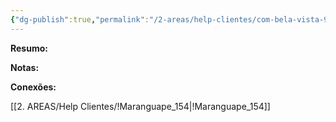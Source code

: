 ```yaml
---
{"dg-publish":true,"permalink":"/2-areas/help-clientes/com-bela-vista-9893/","dgPassFrontmatter":true,"created":"2025-07-18T14:30:29.552-03:00","updated":"2025-07-18T14:31:17.759-03:00"}
---
```


**Resumo:**


**Notas:**




**Conexões:**

[[2. AREAS/Help Clientes/!Maranguape_154\|!Maranguape_154]]